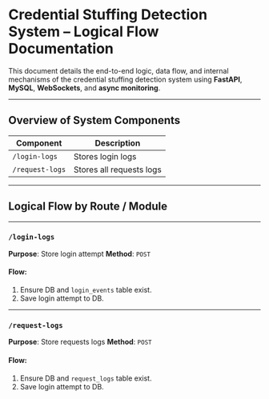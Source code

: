 # Credential Stuffing Detection System – Logical Flow Documentation

This document details the end-to-end logic, data flow, and internal mechanisms of the credential stuffing detection system using **FastAPI**, **MySQL**, **WebSockets**, and **async monitoring**.

---

## Overview of System Components

| Component           | Description                                                         |
|-------------------- |---------------------------------------------------------------------|
| `/login-logs`       | Stores login logs                                                   |
| `/request-logs`     | Stores all requests logs                                            |


---

## Logical Flow by Route / Module

---


### `/login-logs`

**Purpose**: Store login attempt 
**Method**: `POST`  

#### Flow:

1. Ensure DB and `login_events` table exist.
2. Save login attempt to DB.


---------------------------------------



### `/request-logs`

**Purpose**: Store requests logs 
**Method**: `POST`  

#### Flow:

1. Ensure DB and `request_logs` table exist.
2. Save login attempt to DB.
